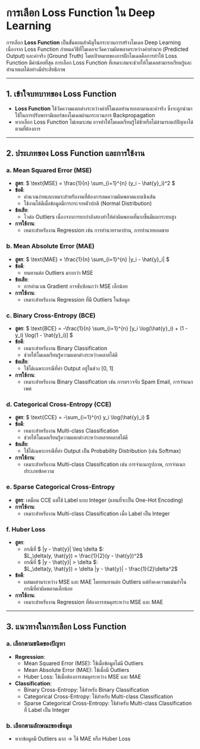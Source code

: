 # การเลือก Loss Function ใน Deep Learning

การเลือก **Loss Function** เป็นขั้นตอนสำคัญในกระบวนการสร้างโมเดล Deep Learning เนื่องจาก Loss Function กำหนดวิธีที่โมเดลจะวัดความผิดพลาดระหว่างค่าทำนาย (Predicted Output) และค่าจริง (Ground Truth) โดยเป้าหมายของการฝึกโมเดลคือการทำให้ Loss Function มีค่าน้อยที่สุด การเลือก Loss Function ที่เหมาะสมจะช่วยให้โมเดลสามารถเรียนรู้และทำนายผลได้อย่างมีประสิทธิภาพ

---

## 1. เข้าใจบทบาทของ Loss Function

- **Loss Function** ใช้วัดความแตกต่างระหว่างค่าที่โมเดลทำนายออกมาและค่าจริง ซึ่งจะถูกนำมาใช้ในการปรับพารามิเตอร์ของโมเดลผ่านกระบวนการ Backpropagation
- หากเลือก Loss Function ไม่เหมาะสม อาจทำให้โมเดลเรียนรู้ได้ช้าหรือไม่สามารถแก้ปัญหาได้ตามที่ต้องการ

---

## 2. ประเภทของ Loss Function และการใช้งาน

### a. **Mean Squared Error (MSE)**  
- **สูตร**: $ \text{MSE} = \frac{1}{n} \sum_{i=1}^{n} (y_i - \hat{y}_i)^2 $
- **ข้อดี**:
  - คำนวณง่ายและเหมาะสำหรับงานที่ต้องการลดความผิดพลาดแบบเชิงเส้น
  - ใช้งานได้ดีเมื่อข้อมูลมีการกระจายตัวปกติ (Normal Distribution)
- **ข้อเสีย**:
  - ไวต่อ Outliers เนื่องจากการยกกำลังสองทำให้ค่าผิดพลาดที่มากขึ้นมีผลกระทบสูง
- **การใช้งาน**:
  - เหมาะสำหรับงาน Regression เช่น การทำนายราคาบ้าน, การทำนายยอดขาย

### b. **Mean Absolute Error (MAE)**  
- **สูตร**: $ \text{MAE} = \frac{1}{n} \sum_{i=1}^{n} |y_i - \hat{y}_i| $
- **ข้อดี**:
  - ทนทานต่อ Outliers มากกว่า MSE
- **ข้อเสีย**:
  - การคำนวณ Gradient อาจซับซ้อนกว่า MSE เล็กน้อย
- **การใช้งาน**:
  - เหมาะสำหรับงาน Regression ที่มี Outliers ในข้อมูล

### c. **Binary Cross-Entropy (BCE)**  
- **สูตร**: $ \text{BCE} = -\frac{1}{n} \sum_{i=1}^{n} [y_i \log(\hat{y}_i) + (1 - y_i) \log(1 - \hat{y}_i)] $
- **ข้อดี**:
  - เหมาะสำหรับงาน Binary Classification
  - ช่วยให้โมเดลเรียนรู้ความแตกต่างระหว่างคลาสได้ดี
- **ข้อเสีย**:
  - ใช้ได้เฉพาะกรณีที่ค่า Output อยู่ในช่วง [0, 1]
- **การใช้งาน**:
  - เหมาะสำหรับงาน Binary Classification เช่น การตรวจจับ Spam Email, การจำแนกเพศ

### d. **Categorical Cross-Entropy (CCE)**  
- **สูตร**: $ \text{CCE} = -\sum_{i=1}^{n} y_i \log(\hat{y}_i) $
- **ข้อดี**:
  - เหมาะสำหรับงาน Multi-class Classification
  - ช่วยให้โมเดลเรียนรู้ความแตกต่างระหว่างหลายคลาสได้ดี
- **ข้อเสีย**:
  - ใช้ได้เฉพาะกรณีที่ค่า Output เป็น Probability Distribution (เช่น Softmax)
- **การใช้งาน**:
  - เหมาะสำหรับงาน Multi-class Classification เช่น การจำแนกรูปภาพ, การจำแนกประเภทข้อความ

### e. **Sparse Categorical Cross-Entropy**  
- **สูตร**: เหมือน CCE แต่ใช้ Label แบบ Integer (แทนที่จะเป็น One-Hot Encoding)
- **การใช้งาน**:
  - เหมาะสำหรับงาน Multi-class Classification เมื่อ Label เป็น Integer

### f. **Huber Loss**  
- **สูตร**:
  - กรณีที่ $ |y - \hat{y}| \leq \delta $:  
    $L_\delta(y, \hat{y}) = \frac{1}{2}(y - \hat{y})^2$
  - กรณีที่ $ |y - \hat{y}| > \delta $:  
    $L_\delta(y, \hat{y}) = \delta |y - \hat{y}| - \frac{1}{2}\delta^2$
- **ข้อดี**:
  - ผสมผสานระหว่าง MSE และ MAE โดยทนทานต่อ Outliers แต่ยังคงความแม่นยำในกรณีที่ค่าผิดพลาดเล็กน้อย
- **การใช้งาน**:
  - เหมาะสำหรับงาน Regression ที่ต้องการสมดุลระหว่าง MSE และ MAE

---

## 3. แนวทางในการเลือก Loss Function

### a. เลือกตามชนิดของปัญหา
- **Regression**:
  - Mean Squared Error (MSE): ใช้เมื่อข้อมูลไม่มี Outliers
  - Mean Absolute Error (MAE): ใช้เมื่อมี Outliers
  - Huber Loss: ใช้เมื่อต้องการสมดุลระหว่าง MSE และ MAE
- **Classification**:
  - Binary Cross-Entropy: ใช้สำหรับ Binary Classification
  - Categorical Cross-Entropy: ใช้สำหรับ Multi-class Classification
  - Sparse Categorical Cross-Entropy: ใช้สำหรับ Multi-class Classification ที่ Label เป็น Integer

### b. เลือกตามลักษณะของข้อมูล
- หากข้อมูลมี Outliers มาก → ใช้ MAE หรือ Huber Loss
